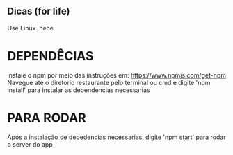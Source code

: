 

## Dicas (for life)
Use Linux. hehe
# DEPENDÊCIAS
instale o npm por meio das instruções em: https://www.npmjs.com/get-npm
Navegue até o diretorio restaurante pelo terminal ou cmd e digite 'npm install' para instalar as dependencias necessarias 

# PARA RODAR
Após a instalação de depedencias necessarias, digite 'npm start' para rodar o server do app
